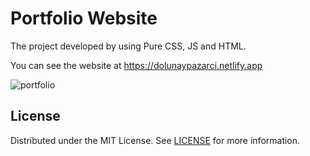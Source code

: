 # Portfolio Website

The project developed by using Pure CSS, JS and HTML.

You can see the website at https://dolunaypazarci.netlify.app

![portfolio](https://github.com/DolunayP/Portfolio/assets/121766587/f45f3203-9ff7-4c40-9da7-5cf1529a7efb)

## License

Distributed under the MIT License. See [LICENSE](https://github.com/DolunayP/Portfolio/blob/main/LICENSE.md) for more information.
